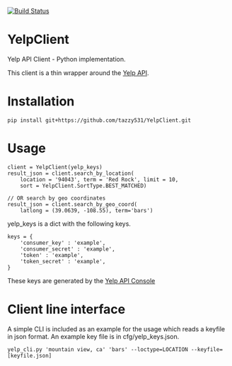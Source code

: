 [![Build Status](https://travis-ci.org/tazzy531/YelpClient.png)](https://travis-ci.org/tazzy531/YelpClient)

YelpClient
==========

Yelp API Client - Python implementation.

This client is a thin wrapper around the [Yelp API](http://www.yelp.com/developers/documentation/v2/search_api).


Installation
============
    pip install git+https://github.com/tazzy531/YelpClient.git

Usage
=====

    client = YelpClient(yelp_keys)
    result_json = client.search_by_location(
        location = '94043', term = 'Red Rock', limit = 10, 
        sort = YelpClient.SortType.BEST_MATCHED)
    
    // OR search by geo coordinates
    result_json = client.search_by_geo_coord(
        latlong = (39.0639, -108.55), term='bars')

yelp_keys is a dict with the following keys.  

    keys = {
        'consumer_key' : 'example',
        'consumer_secret' : 'example',
        'token' : 'example',
        'token_secret' : 'example',
    }
    
These keys are generated by the [Yelp API Console](http://www.yelp.com/developers/request_apiv2_key)

Client line interface
=====================
A simple CLI is included as an example for the usage which reads a keyfile in json format.  An example key file is in cfg/yelp_keys.json.

    yelp_cli.py 'mountain view, ca' 'bars' --loctype=LOCATION --keyfile=[keyfile.json]
    

